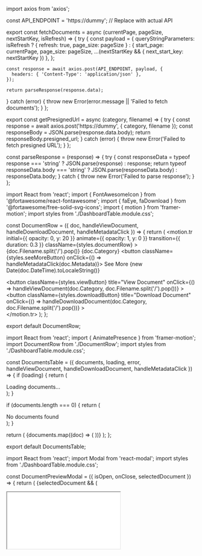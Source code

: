 import axios from 'axios';

const API_ENDPOINT = 'https://dummy'; // Replace with actual API

export const fetchDocuments = async (currentPage, pageSize, nextStartKey, isRefresh) => {
  try {
    const payload = {
      queryStringParameters: isRefresh
        ? { refresh: true, page_size: pageSize }
        : { start_page: currentPage, page_size: pageSize, ...(nextStartKey && { next_start_key: nextStartKey }) },
    };

    const response = await axios.post(API_ENDPOINT, payload, {
      headers: { 'Content-Type': 'application/json' },
    });

    return parseResponse(response.data);
  } catch (error) {
    throw new Error(error.message || 'Failed to fetch documents');
  }
};

export const getPresignedUrl = async (category, filename) => {
  try {
    const response = await axios.post('https://dummy', { category, filename });
    const responseBody = JSON.parse(response.data.body);
    return responseBody.presigned_url;
  } catch (error) {
    throw new Error('Failed to fetch presigned URL');
  }
};

const parseResponse = (response) => {
  try {
    const responseData = typeof response === 'string' ? JSON.parse(response) : response;
    return typeof responseData.body === 'string' ? JSON.parse(responseData.body) : responseData.body;
  } catch {
    throw new Error('Failed to parse response');
  }
};









import React from 'react';
import { FontAwesomeIcon } from '@fortawesome/react-fontawesome';
import { faEye, faDownload } from '@fortawesome/free-solid-svg-icons';
import { motion } from 'framer-motion';
import styles from './DashboardTable.module.css';

const DocumentRow = ({ doc, handleViewDocument, handleDownloadDocument, handleMetadataClick }) => {
  return (
    <motion.tr
      initial={{ opacity: 0, y: 20 }}
      animate={{ opacity: 1, y: 0 }}
      transition={{ duration: 0.3 }}
      className={styles.documentRow}
    >
      <td>{doc.Filename.split('/').pop()}</td>
      <td>{doc.Category}</td>
      <td>
        <button className={styles.seeMoreButton} onClick={() => handleMetadataClick(doc.Metadata)}>
          See More
        </button>
      </td>
      <td>{new Date(doc.DateTime).toLocaleString()}</td>
      <td>
        <div className={styles.actionButtons}>
          <button
            className={styles.viewButton}
            title="View Document"
            onClick={() => handleViewDocument(doc.Category, doc.Filename.split('/').pop())}
          >
            <FontAwesomeIcon icon={faEye} />
          </button>
          <button
            className={styles.downloadButton}
            title="Download Document"
            onClick={() => handleDownloadDocument(doc.Category, doc.Filename.split('/').pop())}
          >
            <FontAwesomeIcon icon={faDownload} />
          </button>
        </div>
      </td>
    </motion.tr>
  );
};

export default DocumentRow;





import React from 'react';
import { AnimatePresence } from 'framer-motion';
import DocumentRow from './DocumentRow';
import styles from './DashboardTable.module.css';

const DocumentsTable = ({ documents, loading, error, handleViewDocument, handleDownloadDocument, handleMetadataClick }) => {
  if (loading) {
    return (
      <tr>
        <td colSpan="6" className={styles.loadingRow}>
          <div className={styles.loadingContent}>Loading documents...</div>
        </td>
      </tr>
    );
  }

  if (documents.length === 0) {
    return (
      <tr>
        <td colSpan="6" className={styles.emptyRow}>
          <div className={styles.emptyContent}>No documents found</div>
        </td>
      </tr>
    );
  }

  return (
    <tbody>
      <AnimatePresence>
        {documents.map((doc) => (
          <DocumentRow
            key={doc.TransactionID}
            doc={doc}
            handleViewDocument={handleViewDocument}
            handleDownloadDocument={handleDownloadDocument}
            handleMetadataClick={handleMetadataClick}
          />
        ))}
      </AnimatePresence>
    </tbody>
  );
};

export default DocumentsTable;





import React from 'react';
import Modal from 'react-modal';
import styles from './DashboardTable.module.css';

const DocumentPreviewModal = ({ isOpen, onClose, selectedDocument }) => {
  return (
    <Modal isOpen={isOpen} onRequestClose={onClose} className={styles.modalContainer} overlayClassName={styles.overlay}>
      {selectedDocument && (
        <div className={styles.modalContent}>
          <div className={styles.previewSection}>
            <iframe src={selectedDocument.url} className={styles.previewIframe} title={selectedDocument.filename} />
          </div>
          <div className={styles.metadataSection}>
            <h2>{selectedDocument.filename}</h2>
            <pre className={styles.metadataJson}>
              {selectedDocument.metadata ? JSON.stringify(selectedDocument.metadata, null, 2) : 'No metadata available'}
            </pre>
            <button onClick={onClose} className={styles.closeModalButton}>
              Close Preview
            </button>
          </div>
        </div>
      )}
    </Modal>
  );
};

export default DocumentPreviewModal;








import React, { useState, useEffect } from 'react';
import { fetchDocuments, getPresignedUrl } from './api';
import DocumentsTable from './DocumentsTable';
import DocumentPreviewModal from './DocumentPreviewModal';
import styles from './DashboardTable.module.css';

const DashboardTable = () => {
  const [documents, setDocuments] = useState([]);
  const [loading, setLoading] = useState(false);
  const [currentPage, setCurrentPage] = useState(0);
  const [nextStartKey, setNextStartKey] = useState(null);
  const [selectedDocument, setSelectedDocument] = useState(null);
  const [isPreviewOpen, setIsPreviewOpen] = useState(false);

  useEffect(() => {
    setLoading(true);
    fetchDocuments(currentPage, 2, nextStartKey, false)
      .then((data) => {
        setDocuments(data.data);
        setNextStartKey(data.next_start_key || null);
      })
      .catch((error) => console.error(error))
      .finally(() => setLoading(false));
  }, [currentPage]);

  const handleViewDocument = async (category, filename) => {
    const url = await getPresignedUrl(category, filename);
    setSelectedDocument({ url, filename });
    setIsPreviewOpen(true);
  };

  return (
    <div className={styles.documentTableContainer}>
      <h3>Dashboard</h3>
      <DocumentsTable
        documents={documents}
        loading={loading}
        handleViewDocument={handleViewDocument}
      />
      <DocumentPreviewModal isOpen={isPreviewOpen} onClose={() => setIsPreviewOpen(false)} selectedDocument={selectedDocument} />
    </div>
  );
};

export default DashboardTable;
